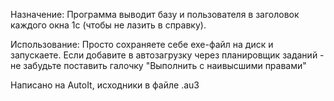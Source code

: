 ﻿Назначение:
Программа выводит базу и пользователя в заголовок каждого окна 1с (чтобы не лазить в справку).

Использование:
Просто сохраняете себе exe-файл на диск и запускаете.
Если добавите в автозагрузку через планировщик заданий - не забудьте поставить галочку "Выполнить с наивысшими правами"

Написано на AutoIt, исходники в файле .au3